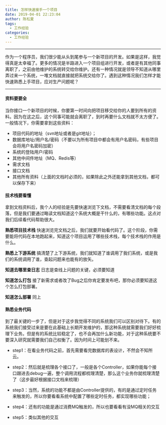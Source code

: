 ```yaml
---
title: 怎样快速接手一个项目
date: 2019-04-01 22:23:04
author: 陈松夏
tags:
  - 工作经验
categories: 
  - 工作经验
---
```


---------------

作为一个程序员，我们很少能从头到尾参与一个新项目的开发。如果是这样，我觉得真是太幸福了。更多的情况是半路进入一个项目组进行开发，或者是有其他同事离职了，之前由他维护的系统转交给你维护。还有一种情况就是领导不知道从哪里弄过来一个系统，一堆文档就直接就把系统交给你了。遇到这种情况我们怎样才能快速熟悉上手项目，应对生产问题呢？

---------------

#### 资料要要全
当你接口一个新项目的时候，你要第一时间向把项目移交给你的人要到所有的资料。因为在这之后，这个同事可能就会离职了，到时再要什么文档就不太方便了。一般情况下，你需要拿到这些资料：

- 项目代码的地址（svn地址或者是git地址）；
- 数据库地址/用户名/密码（不要以为所有项目中都会有用户名密码，有些项目会将用户名密码加密）
- 系统的登陆用户/密码
- 其他中间件地址（MQ、Redis等）
- 需求文档
- 接口文档
- 其他所有资料（上面的文档时必须的，如果除此之外还能拿到其他文档，都可以保存下来）

<!-- more -->

#### 技术栈要看懂
拿到文档资料后，我个人的经验是先要快速浏览下文档，不需要看清文档的每个段落，但是我们要通过略读文档知道这个系统大概是干什么的，有哪些功能。这点对我们后续看代码帮助很大。

**熟悉项目技术栈**
快速浏览完文档之后，我们就要开始看代码了。这个阶段，你需要能将代码在本地跑起来，知道这个项目运用了哪些技术栈，每个技术栈的作用是什么。

**熟悉上下游系统**
搞清楚了上下游系统，我们就知道了谁调用了我们系统，或是我们的系统调用了谁，查起问题来也能有的放矢。

**知道去哪里查日志**
日志是查线上问题的关键，必须要知道

**知道怎么打包**
接了新需求或者改了Bug之后你肯定要发布吧，那你必须要知道这个怎么打包部署。

**知道怎么部署**
同上

#### 熟悉业务代码
到了最关键的一步了，但是对于这步我觉得不同的系统我们可以区别对待下。有的系统我们接受过来是要在此基础上长期开发维护的，那这种系统就需要我们好好梳理下业务。但是有的系统比较稳定了，也不会再加什么新功能，对于这种系统要不要深入研究就需要我们自己权衡了。因为时间上可能划不来。

- step1：在看业务代码之前，首先需要看完数据库的表设计，不然会不知所云。

- step2：然后就是梳理各个接口了，一般是各个Controller，如果你能每个接口跟进去debug一遍，整个调用流程都梳理清楚，那么这个业务你就梳理清楚了（这步最好根据接口文档来梳理）

- step3：当然，系统的功能不都是由Controller提供的，有的是通过定时任务来触发的，所以你要看看系统中配置了哪些定时任务，都实现哪些功能；

- step4：还有的功能是通过消费MQ触发的，所以也要看看有没MQ相关的交互

- step5：类似其他的交互